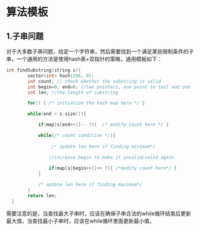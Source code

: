 # 算法模板

## 1.子串问题

对于大多数子串问题，给定一个字符串，然后需要找到一个满足某些限制条件的子串，一个通用的方法是使用hash表+双指针的策略，通用模板如下：
```cpp
int findSubstring(string s){
        vector<int> hash(256, 0);
        int count; // check whether the substring is valid
        int begin=0, end=0; //two pointers, one point to tail and one  head
        int len; //the length of substring

        for() { /* initialize the hash map here */ }

        while(end < s.size()){

            if(map[s[end++]]-- ?){  /* modify count here */ }

            while(/* count condition */){ 
                 
                 /* update len here if finding minimum*/

                //increase begin to make it invalid/valid again
                
                if(map[s[begin++]]++ ?){ /*modify count here*/ }
            }  

            /* update len here if finding maximum*/
        }
        return len;
  }
```
需要注意的是，当查找最大子串时，应该在确保子串合法的while循环结束后更新最大值，当查找最小子串时，应该在while循环里面更新最小值。

